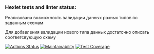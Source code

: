 ### Hexlet tests and linter status:

Реализована возможность валидации данных разных типов по заданным схемам

Для добавления валидации нового типа данных достаточно описать соответсвующую схему

[![Actions Status](https://github.com/esonegin/java-project-lvl2/workflows/hexlet-check/badge.svg)](https://github.com/esonegin/java-project-lvl3/actions)
[![Maintainability](https://api.codeclimate.com/v1/badges/2a0ea6d6be18897b6ab0/maintainability)](https://codeclimate.com/github/esonegin/java-project-lvl3/maintainability)
[![Test Coverage](https://api.codeclimate.com/v1/badges/2a0ea6d6be18897b6ab0/test_coverage)](https://codeclimate.com/github/esonegin/java-project-lvl3/test_coverage)

